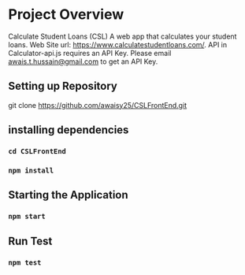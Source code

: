 # Project Overview
Calculate Student Loans (CSL) A web app that calculates your student loans. Web Site url: https://www.calculatestudentloans.com/. API in Calculator-api.js requires an API Key. Please email awais.t.hussain@gmail.com to get an API Key.

## Setting up Repository
git clone https://github.com/awaisy25/CSLFrontEnd.git

## installing dependencies
### `cd CSLFrontEnd`
### `npm install`

## Starting the Application
### `npm start`

## Run Test

### `npm test`


